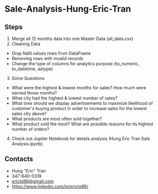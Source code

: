 # Sale-Analysis-Hung-Eric-Tran
## Steps
1. Merge all 12 months data into one Master Data (all_data.csv)
2. Cleaning Data
- Drop NaN values rows from DataFrame
- Removing rows with invalid records
- Change the type of columns for analytics purpose (to_numeric, to_datetime, astype)
3. Solve Questions
- What were the highest & lowest months for sales? How much were earned those months?
- What city had the highest & lowest number of sales?
- What time should we display advertisements to maximize likelihood of customer's buying product in order to increase sales for the lowest sales city above?
- What products are most often sold together?
- What product sold the most? What are possible reasons for its highest number of orders?
4. Check out Jupiter Notebook for details analysis (Hung Eric Tran Sale Analysis.ipynb)
## Contacts
- Hung "Eric" Tran
- 347-640-0319
- erictq96@gmail.com
- https://www.linkedin.com/in/erictq96/
